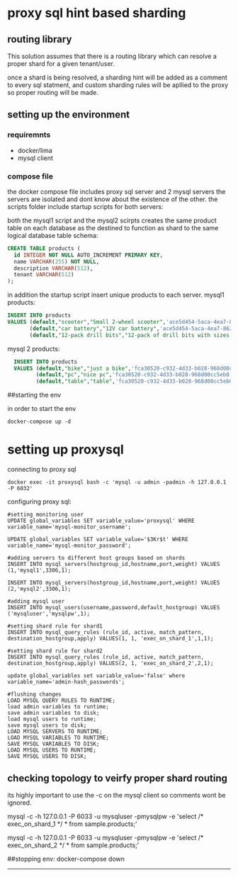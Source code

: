 # proxy sql hint based sharding

## routing library
This solution assumes that there is a routing library which can resolve a proper shard for a given tenant/user.

once a shard is being resolved,  a sharding hint will be added as a comment to every sql statment, and custom sharding rules will be apllied to the proxy so proper routing will be made.

## setting up the environment

### requiremnts
- docker/lima
- mysql client

### compose file 
the docker compose file includes proxy sql server and 2 mysql servers
the servers are isolated and dont know about the existence of the other.
the scripts folder include startup scripts for both servers:

both the mysql1 script and the mysql2 scirpts creates the same product table on each database as the 
destined to function as shard to the same logical database
table schema:
```sql
CREATE TABLE products (
  id INTEGER NOT NULL AUTO_INCREMENT PRIMARY KEY,
  name VARCHAR(255) NOT NULL,
  description VARCHAR(512),
  tenant VARCHAR(512)
);
```

in addition the startup script insert unique products to each server.
mysql1 products:
```sql
INSERT INTO products
VALUES (default,"scooter","Small 2-wheel scooter",'ace5d454-5aca-4ea7-8620-21f1cf0c5f8f'),
       (default,"car battery","12V car battery",'ace5d454-5aca-4ea7-8620-21f1cf0c5f8f'),
       (default,"12-pack drill bits","12-pack of drill bits with sizes ranging from #40 to #3",'ace5d454-5aca-4ea7-8620-21f1cf0c5f8f')
```

mysql 2 products:
```sql
  INSERT INTO products
  VALUES (default,"bike","just a bike",'fca30520-c932-4d33-b028-968d00cc5eb0'),
         (default,"pc","nice pc",'fca30520-c932-4d33-b028-968d00cc5eb0'),
         (default,"table","table",'fca30520-c932-4d33-b028-968d00cc5eb0')

```


##starting the env

in order to start the env
```
docker-compose up -d
```
# setting up proxysql
connecting to proxy sql
```
docker exec -it proxysql bash -c 'mysql -u admin -padmin -h 127.0.0.1 -P 6032'
```
configuring proxy sql:
```
#setting monitoring user
UPDATE global_variables SET variable_value='proxysql' WHERE variable_name='mysql-monitor_username';

UPDATE global_variables SET variable_value='$3Kr$t' WHERE variable_name='mysql-monitor_password';

#adding servers to different host groups based on shards
INSERT INTO mysql_servers(hostgroup_id,hostname,port,weight) VALUES (1,'mysql1',3306,1);

INSERT INTO mysql_servers(hostgroup_id,hostname,port,weight) VALUES (2,'mysql2',3306,1);

#adding mysql user
INSERT INTO mysql_users(username,password,default_hostgroup) VALUES ('mysqluser','mysqlpw',1);

#setting shard rule for shard1
INSERT INTO mysql_query_rules (rule_id, active, match_pattern, destination_hostgroup,apply) VALUES(1, 1, 'exec_on_shard_1',1,1);

#setting shard rule for shard2
INSERT INTO mysql_query_rules (rule_id, active, match_pattern, destination_hostgroup,apply) VALUES(2, 1, 'exec_on_shard_2',2,1);

update global_variables set variable_value='false' where variable_name='admin-hash_passwords';

#flushing changes
LOAD MYSQL QUERY RULES TO RUNTIME;
load admin variables to runtime; 
save admin variables to disk;
load mysql users to runtime;
save mysql users to disk;
LOAD MYSQL SERVERS TO RUNTIME;
LOAD MYSQL VARIABLES TO RUNTIME;
SAVE MYSQL VARIABLES TO DISK;   
LOAD MYSQL USERS TO RUNTIME;
SAVE MYSQL USERS TO DISK;
```

## checking topology to veirfy proper shard routing
its highly important to use the -c on the mysql client so comments wont be ignored.

mysql -c -h 127.0.0.1 -P 6033 -u mysqluser -pmysqlpw -e 'select /* exec_on_shard_1 */ * from sample.products;'

mysql -c -h 127.0.0.1 -P 6033 -u mysqluser -pmysqlpw -e 'select /* exec_on_shard_2 */ * from sample.products;'



##stopping env:
docker-compose down



-------








